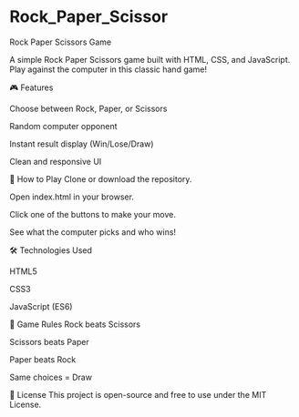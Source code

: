 # Rock_Paper_Scissor
Rock Paper Scissors Game

A simple Rock Paper Scissors game built with HTML, CSS, and JavaScript. Play against the computer in this classic hand game!

🎮 Features

Choose between Rock, Paper, or Scissors

Random computer opponent

Instant result display (Win/Lose/Draw)

Clean and responsive UI

🚀 How to Play
Clone or download the repository.

Open index.html in your browser.

Click one of the buttons to make your move.

See what the computer picks and who wins!

🛠️ Technologies Used

HTML5

CSS3

JavaScript (ES6)

🧠 Game Rules
Rock beats Scissors

Scissors beats Paper

Paper beats Rock

Same choices = Draw

📄 License
This project is open-source and free to use under the MIT License.
